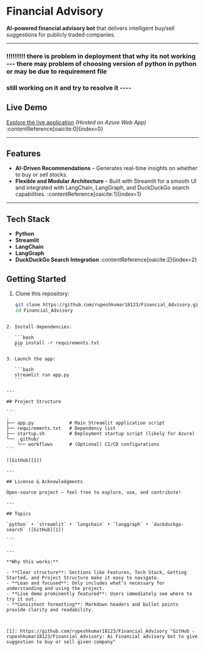 
# Financial Advisory

**AI-powered financial advisory bot** that delivers intelligent buy/sell suggestions for publicly traded companies.

---
### !!!!!!!!! there is problem in deployment that why its not working --- there may problem of choosing version of python in python  or may be due to requirement file

### still working on it and try to resolve it ---- 
## Live Demo

[Explore the live application](https://ai-financial-advisory-crchgje8bsb5chhg.centralindia-01.azurewebsites.net/) *(Hosted on Azure Web App)* :contentReference[oaicite:0]{index=0}

---

## Features

- **AI-Driven Recommendations** – Generates real-time insights on whether to buy or sell stocks.
- **Flexible and Modular Architecture** – Built with Streamlit for a smooth UI and integrated with LangChain, LangGraph, and DuckDuckGo search capabilities. :contentReference[oaicite:1]{index=1}

---

## Tech Stack

- **Python**
- **Streamlit**
- **LangChain**
- **LangGraph**
- **DuckDuckGo Search Integration** :contentReference[oaicite:2]{index=2}



## Getting Started

1. Clone this repository:
   ```bash
   git clone https://github.com/rupeshkumar18123/Financial_Advisory.git
   cd Financial_Advisory
````

2. Install dependencies:

   ```bash
   pip install -r requirements.txt
   ```

3. Launch the app:

   ```bash
   streamlit run app.py
   ```

---

## Project Structure

```
.
├── app.py             # Main Streamlit application script
├── requirements.txt   # Dependency list
├── startup.sh         # Deployment startup script (likely for Azure)
└── .github/
    └── workflows      # (Optional) CI/CD configurations
```

([GitHub][1])

---

## License & Acknowledgments

Open-source project — feel free to explore, use, and contribute!

---

## Topics

`python` • `streamlit` • `langchain` • `langgraph` • `duckduckgo-search` ([GitHub][1])

```

---

**Why this works:**

- **Clear structure**: Sections like Features, Tech Stack, Getting Started, and Project Structure make it easy to navigate.
- **Lean and focused**: Only includes what’s necessary for understanding and using the project.
- **Live demo prominently featured**: Users immediately see where to try it out.
- **Consistent formatting**: Markdown headers and bullet points provide clarity and readability.



[1]: https://github.com/rupeshkumar18123/Financial_Advisory "GitHub - rupeshkumar18123/Financial_Advisory: Ai Financial advisory bot to give suggestion to buy or sell given company"
